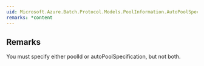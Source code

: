 ```yaml
---  
uid: Microsoft.Azure.Batch.Protocol.Models.PoolInformation.AutoPoolSpecification  
remarks: *content  
---  
```

  
## Remarks  
 You must specify either poolId or autoPoolSpecification, but not             both.